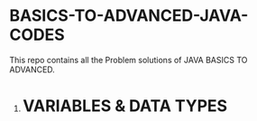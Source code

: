 # BASICS-TO-ADVANCED-JAVA-CODES
This repo contains all the Problem solutions of JAVA BASICS TO ADVANCED.
1. # VARIABLES & DATA TYPES
